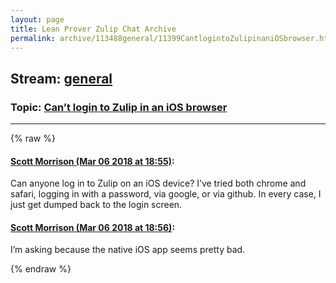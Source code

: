 ```yaml
---
layout: page
title: Lean Prover Zulip Chat Archive 
permalink: archive/113488general/11399CantlogintoZulipinaniOSbrowser.html
---
```


## Stream: [general](index.html)
### Topic: [Can’t login to Zulip in an iOS browser](11399CantlogintoZulipinaniOSbrowser.html)

---


{% raw %}
#### [ Scott Morrison (Mar 06 2018 at 18:55)](https://leanprover.zulipchat.com/#narrow/stream/113488-general/topic/Can%E2%80%99t%20login%20to%20Zulip%20in%20an%20iOS%20browser/near/123360330):
Can anyone log in to Zulip on an iOS device? I’ve tried both chrome and safari, logging in with a password, via google, or via github. In every case, I just get dumped back to the login screen.

#### [ Scott Morrison (Mar 06 2018 at 18:56)](https://leanprover.zulipchat.com/#narrow/stream/113488-general/topic/Can%E2%80%99t%20login%20to%20Zulip%20in%20an%20iOS%20browser/near/123360378):
I’m asking because the native iOS app seems pretty bad.


{% endraw %}
